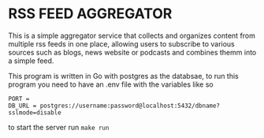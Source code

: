 # RSS FEED AGGREGATOR

This is a simple aggregator service that collects and organizes content from multiple rss feeds in one place, allowing users to subscribe to various sources such as blogs, news website or podcasts and combines themm into a simple feed.

This program is written in Go with postgres as the databsae, to run this program you need to have an .env file with the variables like so

```
PORT =
DB_URL = postgres://username:password@localhost:5432/dbname?sslmode=disable
```

to start the server run `make run` 
